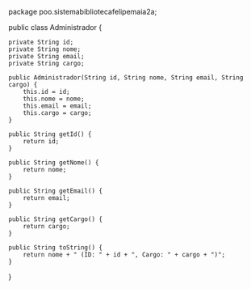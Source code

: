 package poo.sistemabibliotecafelipemaia2a;

public class Administrador {

    private String id;
    private String nome;
    private String email;
    private String cargo;

    public Administrador(String id, String nome, String email, String cargo) {
        this.id = id;
        this.nome = nome;
        this.email = email;
        this.cargo = cargo;
    }

    public String getId() {
        return id;
    }

    public String getNome() {
        return nome;
    }

    public String getEmail() {
        return email;
    }

    public String getCargo() {
        return cargo;
    }

    public String toString() {
        return nome + " (ID: " + id + ", Cargo: " + cargo + ")";
    }
}
